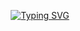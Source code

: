 
<div align="center">
  
[![Typing SVG](https://readme-typing-svg.demolab.com?font=Fira+Code&size=35&pause=1000&color=D0A176&center=true&vCenter=true&random=false&width=500&height=70&lines=Hey+there+%F0%9F%9A%80;I'm+Rolf+Lobo)](https://git.io/typing-svg)



</div>
